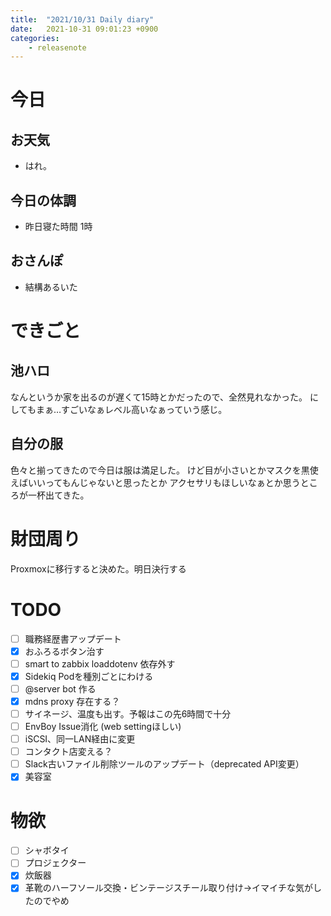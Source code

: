 ```yaml
---
title:  "2021/10/31 Daily diary"
date:   2021-10-31 09:01:23 +0900
categories:
    - releasenote
---
```

# 今日

## お天気

* はれ。

## 今日の体調

* 昨日寝た時間 1時

## おさんぽ

* 結構あるいた

# できごと

## 池ハロ

なんというか家を出るのが遅くて15時とかだったので、全然見れなかった。
にしてもまぁ…すごいなぁレベル高いなぁっていう感じ。

## 自分の服

色々と揃ってきたので今日は服は満足した。 けど目が小さいとかマスクを黒使えばいいってもんじゃないと思ったとか
アクセサリもほしいなぁとか思うところが一杯出てきた。

# 財団周り

Proxmoxに移行すると決めた。明日決行する

# TODO 

- [ ] 職務経歴書アップデート
- [x] おふろるボタン治す
- [ ] smart to zabbix loaddotenv 依存外す
- [x] Sidekiq Podを種別ごとにわける
- [ ] @server bot 作る
- [x] mdns proxy 存在する？
- [ ] サイネージ、温度も出す。予報はこの先6時間で十分
- [ ] EnvBoy Issue消化 (web settingほしい)
- [ ] iSCSI、同一LAN経由に変更
- [ ] コンタクト店変える？
- [ ] Slack古いファイル削除ツールのアップデート（deprecated API変更）
- [x] 美容室

# 物欲

- [ ] シャボタイ
- [ ] プロジェクター
- [x] 炊飯器
- [x] 革靴のハーフソール交換・ビンテージスチール取り付け→イマイチな気がしたのでやめ
